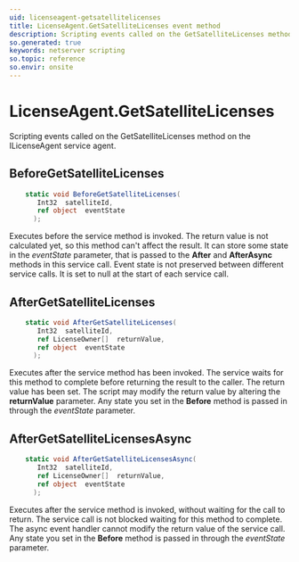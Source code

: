 ```yaml
---
uid: licenseagent-getsatellitelicenses
title: LicenseAgent.GetSatelliteLicenses event method
description: Scripting events called on the GetSatelliteLicenses method on the LicenseAgent service agent.
so.generated: true
keywords: netserver scripting
so.topic: reference
so.envir: onsite
---
```

# LicenseAgent.GetSatelliteLicenses

Scripting events called on the <see cref='M:ILicenseAgent.GetSatelliteLicenses'>GetSatelliteLicenses</see> method on the <see cref='ILicenseAgent'>ILicenseAgent</see>  service agent.

## BeforeGetSatelliteLicenses
```cs
    static void BeforeGetSatelliteLicenses(
       Int32  satelliteId,
       ref object  eventState
      );
```
Executes before the service method is invoked.
The return value is not calculated yet, so this method can't affect the result.
It can store some state in the *eventState* parameter, that is passed to the **After** and **AfterAsync** methods in this service call.
Event state is not preserved between different service calls. It is set to null at the start of each service call.
## AfterGetSatelliteLicenses
```cs
    static void AfterGetSatelliteLicenses(
       Int32  satelliteId,
       ref LicenseOwner[]  returnValue,
       ref object  eventState
      );
```
Executes after the service method has been invoked. The service waits for this method to complete before returning the result to the caller.
The return value has been set. The script may modify the return value by altering the **returnValue** parameter.
Any state you set in the **Before** method is passed in through the *eventState* parameter.
## AfterGetSatelliteLicensesAsync
```cs
    static void AfterGetSatelliteLicensesAsync(
       Int32  satelliteId,
       ref LicenseOwner[]  returnValue,
       ref object  eventState
      );
```
Executes after the service method is invoked, without waiting for the call to return.
The service call is not blocked waiting for this method to complete.
The async event handler cannot modify the return value of the service call.
Any state you set in the **Before** method is passed in through the *eventState* parameter.

